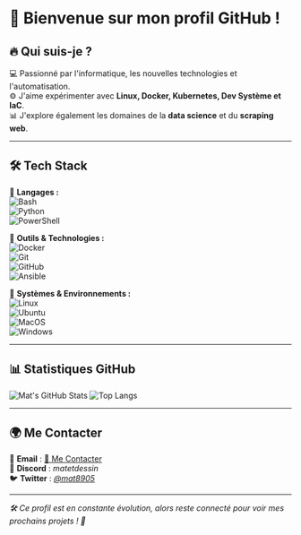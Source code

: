 # 👋 Bienvenue sur mon profil GitHub !

## 🔥 Qui suis-je ?
💻 Passionné par l'informatique, les nouvelles technologies et l'automatisation.  
⚙️ J'aime expérimenter avec **Linux, Docker, Kubernetes, Dev Système et IaC**.  
📊 J'explore également les domaines de la **data science** et du **scraping web**.  

---

## 🛠️ **Tech Stack**
🔹 **Langages :**  
![Bash](https://img.shields.io/badge/Bash-4EAA25?style=for-the-badge&logo=gnu-bash&logoColor=white)  
![Python](https://img.shields.io/badge/Python-3776AB?style=for-the-badge&logo=python&logoColor=white)  
![PowerShell](https://img.shields.io/badge/PowerShell-5391FE?style=for-the-badge&logo=powershell&logoColor=white)

🔹 **Outils & Technologies :**  
![Docker](https://img.shields.io/badge/Docker-2496ED?style=for-the-badge&logo=docker&logoColor=white)  
![Git](https://img.shields.io/badge/Git-F05032?style=for-the-badge&logo=git&logoColor=white)  
![GitHub](https://img.shields.io/badge/GitHub-181717?style=for-the-badge&logo=github&logoColor=white)  
![Ansible](https://img.shields.io/badge/Ansible-EE0000?style=for-the-badge&logo=ansible&logoColor=white)

🔹 **Systèmes & Environnements :**  
![Linux](https://img.shields.io/badge/Linux-FCC624?style=for-the-badge&logo=linux&logoColor=black)  
![Ubuntu](https://img.shields.io/badge/Ubuntu-E95420?style=for-the-badge&logo=ubuntu&logoColor=white)  
![MacOS](https://img.shields.io/badge/macOS-000000?style=for-the-badge&logo=apple&logoColor=white)  
![Windows](https://img.shields.io/badge/Windows-0078D6?style=for-the-badge&logo=windows&logoColor=white)

---

## 📊 **Statistiques GitHub**
![Mat's GitHub Stats](https://github-readme-stats.vercel.app/api?username=mat8950&show_icons=true&theme=dark&count_private=true)
![Top Langs](https://github-readme-stats.vercel.app/api/top-langs/?username=mat8950&layout=compact&theme=dark)

---

## 🌍 **Me Contacter**
📧 **Email** : [🔗 Me Contacter](mailto:ton-email@domaine.com)  
💬 **Discord** : _matetdessin_  
🐦 **Twitter** : _[@mat8905](https://x.com/mat8905)_  

---

_🛠️ Ce profil est en constante évolution, alors reste connecté pour voir mes prochains projets ! 🚀_
